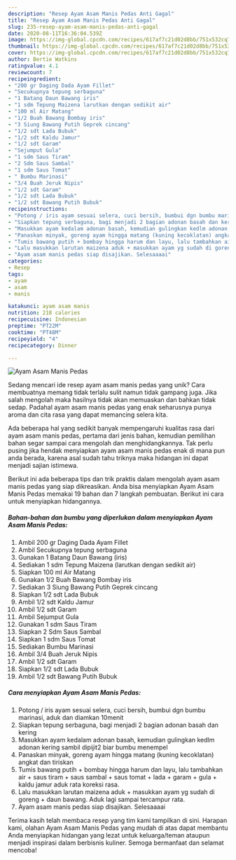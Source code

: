 ```yaml
---
description: "Resep Ayam Asam Manis Pedas Anti Gagal"
title: "Resep Ayam Asam Manis Pedas Anti Gagal"
slug: 235-resep-ayam-asam-manis-pedas-anti-gagal
date: 2020-08-11T16:36:04.539Z
image: https://img-global.cpcdn.com/recipes/617af7c21d02d8bb/751x532cq70/ayam-asam-manis-pedas-foto-resep-utama.jpg
thumbnail: https://img-global.cpcdn.com/recipes/617af7c21d02d8bb/751x532cq70/ayam-asam-manis-pedas-foto-resep-utama.jpg
cover: https://img-global.cpcdn.com/recipes/617af7c21d02d8bb/751x532cq70/ayam-asam-manis-pedas-foto-resep-utama.jpg
author: Bertie Watkins
ratingvalue: 4.1
reviewcount: 7
recipeingredient:
- "200 gr Daging Dada Ayam Fillet"
- "Secukupnya tepung serbaguna"
- "1 Batang Daun Bawang iris"
- "1 sdm Tepung Maizena larutkan dengan sedikit air"
- "100 ml Air Matang"
- "1/2 Buah Bawang Bombay iris"
- "3 Siung Bawang Putih Geprek cincang"
- "1/2 sdt Lada Bubuk"
- "1/2 sdt Kaldu Jamur"
- "1/2 sdt Garam"
- "Sejumput Gula"
- "1 sdm Saus Tiram"
- "2 Sdm Saus Sambal"
- "1 sdm Saus Tomat"
- " Bumbu Marinasi"
- "3/4 Buah Jeruk Nipis"
- "1/2 sdt Garam"
- "1/2 sdt Lada Bubuk"
- "1/2 sdt Bawang Putih Bubuk"
recipeinstructions:
- "Potong / iris ayam sesuai selera, cuci bersih, bumbui dgn bumbu marinasi, aduk dan diamkan 10menit"
- "Siapkan tepung serbaguna, bagi menjadi 2 bagian adonan basah dan kering"
- "Masukkan ayam kedalam adonan basah, kemudian gulingkan kedlm adonan kering sambil dipijit2 biar bumbu menempel"
- "Panaskan minyak, goreng ayam hingga matang (kuning kecoklatan) angkat dan tiriskan"
- "Tumis bawang putih + bombay hingga harum dan layu, lalu tambahkan air + saus tiram + saus sambal + saus tomat + lada + garam + gula + kaldu jamur aduk rata koreksi rasa."
- "Lalu masukkan larutan maizena aduk + masukkan ayam yg sudah di goreng + daun bawang. Aduk lagi sampai tercampur rata."
- "Ayam asam manis pedas siap disajikan. Selesaaaai"
categories:
- Resep
tags:
- ayam
- asam
- manis

katakunci: ayam asam manis 
nutrition: 218 calories
recipecuisine: Indonesian
preptime: "PT22M"
cooktime: "PT48M"
recipeyield: "4"
recipecategory: Dinner

---
```



![Ayam Asam Manis Pedas](https://img-global.cpcdn.com/recipes/617af7c21d02d8bb/751x532cq70/ayam-asam-manis-pedas-foto-resep-utama.jpg)

Sedang mencari ide resep ayam asam manis pedas yang unik? Cara membuatnya memang tidak terlalu sulit namun tidak gampang juga. Jika salah mengolah maka hasilnya tidak akan memuaskan dan bahkan tidak sedap. Padahal ayam asam manis pedas yang enak seharusnya punya aroma dan cita rasa yang dapat memancing selera kita.



Ada beberapa hal yang sedikit banyak mempengaruhi kualitas rasa dari ayam asam manis pedas, pertama dari jenis bahan, kemudian pemilihan bahan segar sampai cara mengolah dan menghidangkannya. Tak perlu pusing jika hendak menyiapkan ayam asam manis pedas enak di mana pun anda berada, karena asal sudah tahu triknya maka hidangan ini dapat menjadi sajian istimewa.


Berikut ini ada beberapa tips dan trik praktis dalam mengolah ayam asam manis pedas yang siap dikreasikan. Anda bisa menyiapkan Ayam Asam Manis Pedas memakai 19 bahan dan 7 langkah pembuatan. Berikut ini cara untuk menyiapkan hidangannya.

<!--inarticleads1-->

##### Bahan-bahan dan bumbu yang diperlukan dalam menyiapkan Ayam Asam Manis Pedas:

1. Ambil 200 gr Daging Dada Ayam Fillet
1. Ambil Secukupnya tepung serbaguna
1. Gunakan 1 Batang Daun Bawang (iris)
1. Sediakan 1 sdm Tepung Maizena (larutkan dengan sedikit air)
1. Siapkan 100 ml Air Matang
1. Gunakan 1/2 Buah Bawang Bombay iris
1. Sediakan 3 Siung Bawang Putih Geprek cincang
1. Siapkan 1/2 sdt Lada Bubuk
1. Ambil 1/2 sdt Kaldu Jamur
1. Ambil 1/2 sdt Garam
1. Ambil Sejumput Gula
1. Gunakan 1 sdm Saus Tiram
1. Siapkan 2 Sdm Saus Sambal
1. Siapkan 1 sdm Saus Tomat
1. Sediakan  Bumbu Marinasi
1. Ambil 3/4 Buah Jeruk Nipis
1. Ambil 1/2 sdt Garam
1. Siapkan 1/2 sdt Lada Bubuk
1. Ambil 1/2 sdt Bawang Putih Bubuk




<!--inarticleads2-->

##### Cara menyiapkan Ayam Asam Manis Pedas:

1. Potong / iris ayam sesuai selera, cuci bersih, bumbui dgn bumbu marinasi, aduk dan diamkan 10menit
1. Siapkan tepung serbaguna, bagi menjadi 2 bagian adonan basah dan kering
1. Masukkan ayam kedalam adonan basah, kemudian gulingkan kedlm adonan kering sambil dipijit2 biar bumbu menempel
1. Panaskan minyak, goreng ayam hingga matang (kuning kecoklatan) angkat dan tiriskan
1. Tumis bawang putih + bombay hingga harum dan layu, lalu tambahkan air + saus tiram + saus sambal + saus tomat + lada + garam + gula + kaldu jamur aduk rata koreksi rasa.
1. Lalu masukkan larutan maizena aduk + masukkan ayam yg sudah di goreng + daun bawang. Aduk lagi sampai tercampur rata.
1. Ayam asam manis pedas siap disajikan. Selesaaaai




Terima kasih telah membaca resep yang tim kami tampilkan di sini. Harapan kami, olahan Ayam Asam Manis Pedas yang mudah di atas dapat membantu Anda menyiapkan hidangan yang lezat untuk keluarga/teman ataupun menjadi inspirasi dalam berbisnis kuliner. Semoga bermanfaat dan selamat mencoba!
